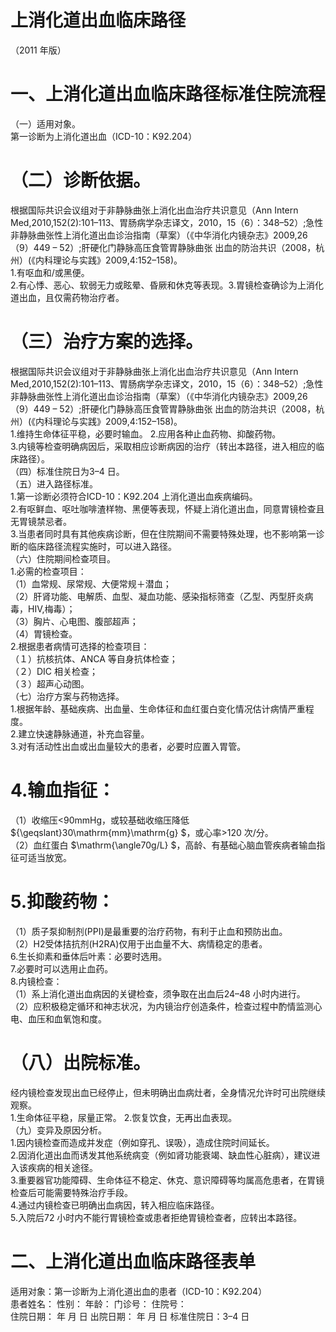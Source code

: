 # 上消化道出血临床路径  
（2011 年版）  
# 一、上消化道出血临床路径标准住院流程  
（一）适用对象。  
第一诊断为上消化道出血（ICD-10：K92.204）  
# （二）诊断依据。  
根据国际共识会议组对于非静脉曲张上消化出血治疗共识意见（Ann Intern Med,2010,152(2):101–113、胃肠病学杂志译文，2010，15（6）：348–52）;急性非静脉曲张性上消化道出血诊治指南（草案）（《中华消化内镜杂志》2009,26（9）449 – 52）;肝硬化门静脉高压食管胃静脉曲张 出血的防治共识（2008，杭州）(《内科理论与实践》2009,4:152–158)。  
1.有呕血和/或黑便。  
2.有心悸、恶心、软弱无力或眩晕、昏厥和休克等表现。3.胃镜检查确诊为上消化道出血，且仅需药物治疗者。  
# （三）治疗方案的选择。  
根据国际共识会议组对于非静脉曲张上消化出血治疗共识意见（Ann Intern Med,2010,152(2):101–113、胃肠病学杂志译文，2010，15（6）：348–52）;急性非静脉曲张性上消化道出血诊治指南（草案）（《中华消化内镜杂志》2009,26（9）449 – 52）;肝硬化门静脉高压食管胃静脉曲张 出血的防治共识（2008，杭州）(《内科理论与实践》2009,4:152–158)。  
1.维持生命体征平稳，必要时输血。 2.应用各种止血药物、抑酸药物。  
3.内镜等检查明确病因后，采取相应诊断病因的治疗（转出本路径，进入相应的临床路径）。  
（四）标准住院日为3–4 日。  
（五）进入路径标准。  
1.第一诊断必须符合ICD-10：K92.204 上消化道出血疾病编码。  
2.有呕鲜血、呕吐咖啡渣样物、黑便等表现，怀疑上消化道出血，同意胃镜检查且无胃镜禁忌者。  
3.当患者同时具有其他疾病诊断，但在住院期间不需要特殊处理，也不影响第一诊断的临床路径流程实施时，可以进入路径。  
（六）住院期间检查项目。  
1.必需的检查项目：  
（1）血常规、尿常规、大便常规＋潜血；  
（2）肝肾功能、电解质、血型、凝血功能、感染指标筛查（乙型、丙型肝炎病毒，HIV,梅毒）；  
（3）胸片、心电图、腹部超声；  
（4）胃镜检查。  
2.根据患者病情可选择的检查项目：  
（１）抗核抗体、ANCA 等自身抗体检查；  
（２）DIC 相关检查；  
（３）超声心动图。  
（七）治疗方案与药物选择。  
1.根据年龄、基础疾病、出血量、生命体征和血红蛋白变化情况估计病情严重程度。  
2.建立快速静脉通道，补充血容量。  
3.对有活动性出血或出血量较大的患者，必要时应置入胃管。  
# 4.输血指征：  
（1）收缩压<90mmHg，或较基础收缩压降低 ${\geqslant}30\mathrm{mm}\mathrm{g} $，或心率>120 次/分。  
（2）血红蛋白 $\mathrm{\angle70g/L} $，高龄、有基础心脑血管疾病者输血指征可适当放宽。  
# 5.抑酸药物：  
（1）质子泵抑制剂(PPI)是最重要的治疗药物，有利于止血和预防出血。  
（2）H2受体拮抗剂(H2RA)仅用于出血量不大、病情稳定的患者。  
6.生长抑素和垂体后叶素：必要时选用。  
7.必要时可以选用止血药。  
8.内镜检查：  
（1）系上消化道出血病因的关键检查，须争取在出血后24–48 小时内进行。  
（2）应积极稳定循环和神志状况，为内镜治疗创造条件，检查过程中酌情监测心电、血压和血氧饱和度。  
# （八）出院标准。  
经内镜检查发现出血已经停止，但未明确出血病灶者，全身情况允许时可出院继续观察。  
1.生命体征平稳，尿量正常。 2.恢复饮食，无再出血表现。  
（九）变异及原因分析。  
1.因内镜检查而造成并发症（例如穿孔、误吸），造成住院时间延长。  
2.因消化道出血而诱发其他系统病变（例如肾功能衰竭、缺血性心脏病），建议进入该疾病的相关途径。  
3.重要器官功能障碍、生命体征不稳定、休克、意识障碍等均属高危患者，在胃镜检查后可能需要特殊治疗手段。  
4.通过内镜检查已明确出血病因，转入相应临床路径。  
5.入院后72 小时内不能行胃镜检查或患者拒绝胃镜检查者，应转出本路径。  
# 二、上消化道出血临床路径表单  
适用对象：第一诊断为上消化道出血的患者（ICD-10：K92.204）  
患者姓名：         性别：      年龄：        门诊号：         住院号：  
住院日期：    年   月   日     出院日期：    年   月   日   标准住院日：3–4 日  
